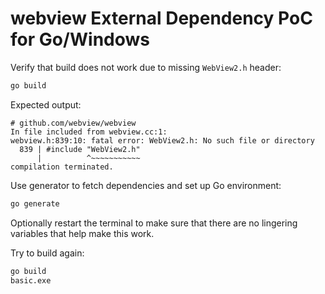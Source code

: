 # webview External Dependency PoC for Go/Windows

Verify that build does not work due to missing `WebView2.h` header:

```bat
go build
```

Expected output:

```
# github.com/webview/webview
In file included from webview.cc:1:
webview.h:839:10: fatal error: WebView2.h: No such file or directory
  839 | #include "WebView2.h"
      |          ^~~~~~~~~~~~
compilation terminated.
```

Use generator to fetch dependencies and set up Go environment:

```bat
go generate
```

Optionally restart the terminal to make sure that there are no lingering variables that help make this work.

Try to build again:

```bat
go build
basic.exe
```
